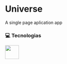 # Universe
 A single page aplication app


### 💻 Tecnologias
<p align="left">
  <a href="https://skillicons.dev">
    <img height="45em" src="https://skillicons.dev/icons?i=html,css,js" />
  </a>
</p>
